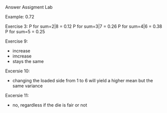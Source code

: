 Answer Assigment Lab

Example: 0.72

Exercise 3:
  P for sum=2|8 = 0.12
  P for sum=3|7 = 0.26
  P for sum=4|6 = 0.38
  P for sum=5 = 0.25

Exercise 9:
  - increase
  - imcrease
  - stays the same

Excersie 10:
  - changing the loaded side from 1 to 6 will yield a higher mean but the same variance

Excersie 11:
  - no, regardless if the die is fair or not
